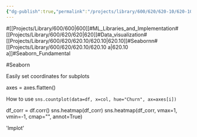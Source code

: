 ```yaml
---
{"dg-publish":true,"permalink":"/projects/library/600/620/620-10/620-10-a/","noteIcon":"0","created":"2024-01-24T00:56:07.418+09:00","updated":"2024-04-11T00:50:48.545+09:00"}
---
```


#[[Projects/Library/600/600\|600]]#ML_Libraries_and_Implementation#[[Projects/Library/600/620/620\|620]]#Data_visualization#[[Projects/Library/600/620/620.10/620.10\|620.10]]#Seabornn#[[Projects/Library/600/620/620.10/620.10 a\|620.10 a]]#Seaborn_Fundamental





#Seaborn

Easily set coordinates for subplots

axes = axes.flatten()

How to use
`sns.countplot(data=df, x=col, hue="Churn", ax=axes[i])`

df_corr = df.corr()
sns.heatmap(df_corr)
sns.heatmap(df_corr, vmax=1, vmin=-1, cmap="", annot=True)

'lmplot'